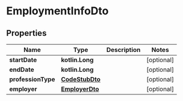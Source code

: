
# EmploymentInfoDto

## Properties
Name | Type | Description | Notes
------------ | ------------- | ------------- | -------------
**startDate** | **kotlin.Long** |  |  [optional]
**endDate** | **kotlin.Long** |  |  [optional]
**professionType** | [**CodeStubDto**](CodeStubDto.md) |  |  [optional]
**employer** | [**EmployerDto**](EmployerDto.md) |  |  [optional]
